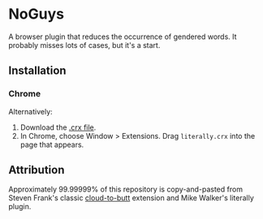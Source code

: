 NoGuys
=============

A browser plugin that reduces the occurrence of gendered words.  It probably misses
lots of cases, but it's a start.

Installation
------------

### Chrome

Alternatively:

1. Download the [.crx file](https://github.com/lazerwalker/literally/blob/master/Literally.crx?raw=true).
2. In Chrome, choose Window > Extensions.  Drag `literally.crx` into the page that appears.

Attribution
-----------
Approximately 99.99999% of this repository is copy-and-pasted from Steven Frank's
classic [cloud-to-butt](https://github.com/panicsteve/cloud-to-butt) extension and
Mike Walker's literally plugin.
